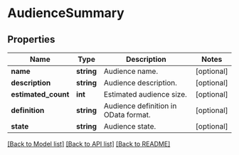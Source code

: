 # AudienceSummary

## Properties
Name | Type | Description | Notes
------------ | ------------- | ------------- | -------------
**name** | **string** | Audience name. | [optional] 
**description** | **string** | Audience description. | [optional] 
**estimated_count** | **int** | Estimated audience size. | [optional] 
**definition** | **string** | Audience definition in OData format. | [optional] 
**state** | **string** | Audience state. | [optional] 

[[Back to Model list]](../README.md#documentation-for-models) [[Back to API list]](../README.md#documentation-for-api-endpoints) [[Back to README]](../README.md)


